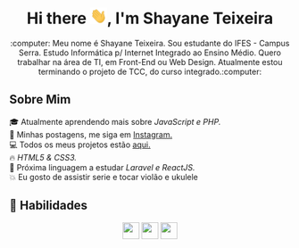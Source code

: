 <h1 align="center">Hi there <img src="https://raw.githubusercontent.com/ABSphreak/ABSphreak/master/gifs/Hi.gif" width="30px">, I'm Shayane Teixeira</h1>

<p align="center">
  :computer: Meu nome é Shayane Teixeira. Sou estudante do IFES - Campus Serra. Estudo Informática p/ Internet Integrado ao Ensino Médio. Quero trabalhar na área de TI, em Front-End ou Web Design. Atualmente estou terminando o projeto de TCC, do curso integrado.:computer: 
</p>

## Sobre Mim
  🎓 Atualmente aprendendo mais sobre *JavaScript e PHP.*
  <br />
  🔆 Minhas postagens, me siga em [Instagram.](https://www.instagram.com/insanity_dev/)
  <br />
  💻 Todos os meus projetos estão [aqui.](https://github.com/ShaTeixeira?tab=repositories)
  <br />
  🔥 _HTML5 & CSS3._
  <br />
  🔷 Próxima linguagem a estudar *Laravel e ReactJS.*
  <br />
  💥 Eu gosto de assistir serie e  tocar violão e ukulele

<div>
  <h2> 🚀 Habilidades</h2>
</div>
<div align="center">
  <img src="https://th.bing.com/th/id/R.0e4fdce8ac22e09688c580e5bc4dcd7d?rik=asgQc5Oq875m8g&pid=ImgRaw" width="30" height="30">
  <img src="https://logodownload.org/wp-content/uploads/2016/10/html5-logo-8.png" width="30" height="30">
  <img src="https://th.bing.com/th/id/OIP.jJ9rugELhy0svNgjNDp4WQHaGy?pid=ImgDet&w=584&h=535&rs=1" width="30" height="30">
</div>



